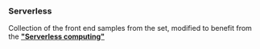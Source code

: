 ### Serverless

Collection of the front end samples from the **[](https://github.com/longarone/code-samples/tree/master/full-stack)** set, modified to benefit from the **["Serverless computing"]()** 
